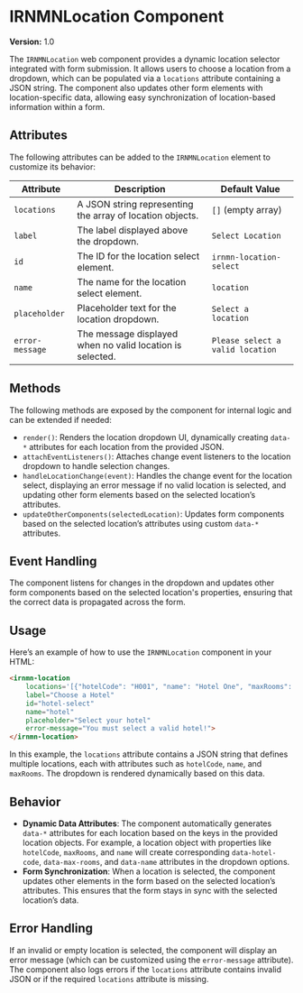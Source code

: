 # IRNMNLocation Component

**Version:** 1.0

The `IRNMNLocation` web component provides a dynamic location selector integrated with form submission. It allows users to choose a location from a dropdown, which can be populated via a `locations` attribute containing a JSON string. The component also updates other form elements with location-specific data, allowing easy synchronization of location-based information within a form.

## Attributes
The following attributes can be added to the `IRNMNLocation` element to customize its behavior:

| Attribute          | Description                                                   | Default Value                |
|--------------------|---------------------------------------------------------------|------------------------------|
| `locations`        | A JSON string representing the array of location objects.      | `[]` (empty array)            |
| `label`            | The label displayed above the dropdown.                       | `Select Location`             |
| `id`               | The ID for the location select element.                       | `irnmn-location-select`       |
| `name`             | The name for the location select element.                     | `location`                    |
| `placeholder`      | Placeholder text for the location dropdown.                   | `Select a location`           |
| `error-message`    | The message displayed when no valid location is selected.      | `Please select a valid location` |

## Methods
The following methods are exposed by the component for internal logic and can be extended if needed:

- `render()`: Renders the location dropdown UI, dynamically creating `data-*` attributes for each location from the provided JSON.
- `attachEventListeners()`: Attaches change event listeners to the location dropdown to handle selection changes.
- `handleLocationChange(event)`: Handles the change event for the location select, displaying an error message if no valid location is selected, and updating other form elements based on the selected location’s attributes.
- `updateOtherComponents(selectedLocation)`: Updates form components based on the selected location’s attributes using custom `data-*` attributes.

## Event Handling
The component listens for changes in the dropdown and updates other form components based on the selected location's properties, ensuring that the correct data is propagated across the form.

## Usage

Here’s an example of how to use the `IRNMNLocation` component in your HTML:

```html
<irnmn-location 
    locations='[{"hotelCode": "H001", "name": "Hotel One", "maxRooms": 5}, {"hotelCode": "H002", "name": "Hotel Two", "maxRooms": 10}]'
    label="Choose a Hotel"
    id="hotel-select"
    name="hotel"
    placeholder="Select your hotel"
    error-message="You must select a valid hotel!">
</irnmn-location>
```

In this example, the `locations` attribute contains a JSON string that defines multiple locations, each with attributes such as `hotelCode`, `name`, and `maxRooms`. The dropdown is rendered dynamically based on this data.

## Behavior

- **Dynamic Data Attributes**: The component automatically generates `data-*` attributes for each location based on the keys in the provided location objects. For example, a location object with properties like `hotelCode`, `maxRooms`, and `name` will create corresponding `data-hotel-code`, `data-max-rooms`, and `data-name` attributes in the dropdown options.
- **Form Synchronization**: When a location is selected, the component updates other elements in the form based on the selected location’s attributes. This ensures that the form stays in sync with the selected location’s data.

## Error Handling
If an invalid or empty location is selected, the component will display an error message (which can be customized using the `error-message` attribute). The component also logs errors if the `locations` attribute contains invalid JSON or if the required `locations` attribute is missing.
